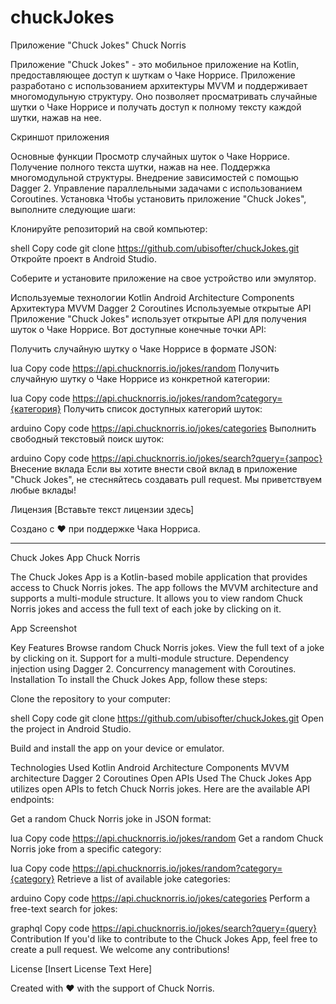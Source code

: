 # chuckJokes

Приложение "Chuck Jokes"
Chuck Norris

Приложение "Chuck Jokes" - это мобильное приложение на Kotlin, предоставляющее доступ к шуткам о Чаке Норрисе. Приложение разработано с использованием архитектуры MVVM и поддерживает многомодульную структуру. Оно позволяет просматривать случайные шутки о Чаке Норрисе и получать доступ к полному тексту каждой шутки, нажав на нее.

Скриншот приложения

Основные функции
Просмотр случайных шуток о Чаке Норрисе.
Получение полного текста шутки, нажав на нее.
Поддержка многомодульной структуры.
Внедрение зависимостей с помощью Dagger 2.
Управление параллельными задачами с использованием Coroutines.
Установка
Чтобы установить приложение "Chuck Jokes", выполните следующие шаги:

Клонируйте репозиторий на свой компьютер:

shell
Copy code
git clone https://github.com/ubisofter/chuckJokes.git
Откройте проект в Android Studio.

Соберите и установите приложение на свое устройство или эмулятор.

Используемые технологии
Kotlin
Android Architecture Components
Архитектура MVVM
Dagger 2
Coroutines
Используемые открытые API
Приложение "Chuck Jokes" использует открытые API для получения шуток о Чаке Норрисе. Вот доступные конечные точки API:

Получить случайную шутку о Чаке Норрисе в формате JSON:

lua
Copy code
https://api.chucknorris.io/jokes/random
Получить случайную шутку о Чаке Норрисе из конкретной категории:

lua
Copy code
https://api.chucknorris.io/jokes/random?category={категория}
Получить список доступных категорий шуток:

arduino
Copy code
https://api.chucknorris.io/jokes/categories
Выполнить свободный текстовый поиск шуток:

arduino
Copy code
https://api.chucknorris.io/jokes/search?query={запрос}
Внесение вклада
Если вы хотите внести свой вклад в приложение "Chuck Jokes", не стесняйтесь создавать pull request. Мы приветствуем любые вклады!

Лицензия
[Вставьте текст лицензии здесь]

Создано с ❤️ при поддержке Чака Норриса.

------------------------------------------

Chuck Jokes App
Chuck Norris

The Chuck Jokes App is a Kotlin-based mobile application that provides access to Chuck Norris jokes. The app follows the MVVM architecture and supports a multi-module structure. It allows you to view random Chuck Norris jokes and access the full text of each joke by clicking on it.

App Screenshot

Key Features
Browse random Chuck Norris jokes.
View the full text of a joke by clicking on it.
Support for a multi-module structure.
Dependency injection using Dagger 2.
Concurrency management with Coroutines.
Installation
To install the Chuck Jokes App, follow these steps:

Clone the repository to your computer:

shell
Copy code
git clone https://github.com/ubisofter/chuckJokes.git
Open the project in Android Studio.

Build and install the app on your device or emulator.

Technologies Used
Kotlin
Android Architecture Components
MVVM architecture
Dagger 2
Coroutines
Open APIs Used
The Chuck Jokes App utilizes open APIs to fetch Chuck Norris jokes. Here are the available API endpoints:

Get a random Chuck Norris joke in JSON format:

lua
Copy code
https://api.chucknorris.io/jokes/random
Get a random Chuck Norris joke from a specific category:

lua
Copy code
https://api.chucknorris.io/jokes/random?category={category}
Retrieve a list of available joke categories:

arduino
Copy code
https://api.chucknorris.io/jokes/categories
Perform a free-text search for jokes:

graphql
Copy code
https://api.chucknorris.io/jokes/search?query={query}
Contribution
If you'd like to contribute to the Chuck Jokes App, feel free to create a pull request. We welcome any contributions!

License
[Insert License Text Here]

Created with ❤️ with the support of Chuck Norris.